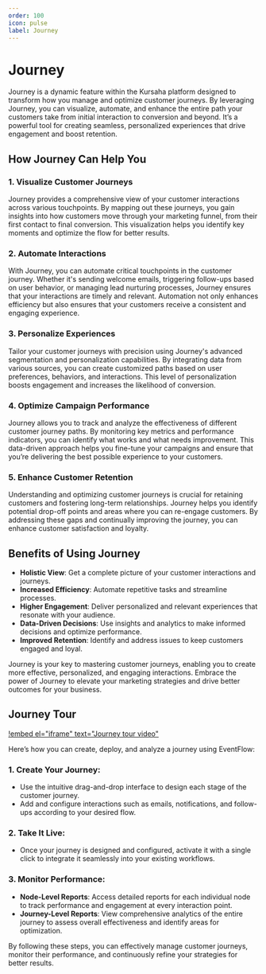 ```yaml
---
order: 100
icon: pulse
label: Journey
---
```


# Journey

Journey is a dynamic feature within the Kursaha platform designed to transform how you manage and optimize customer journeys. By leveraging Journey, you can visualize, automate, and enhance the entire path your customers take from initial interaction to conversion and beyond. It’s a powerful tool for creating seamless, personalized experiences that drive engagement and boost retention.

## How Journey Can Help You

### 1. **Visualize Customer Journeys**

Journey provides a comprehensive view of your customer interactions across various touchpoints. By mapping out these journeys, you gain insights into how customers move through your marketing funnel, from their first contact to final conversion. This visualization helps you identify key moments and optimize the flow for better results.

### 2. **Automate Interactions**

With Journey, you can automate critical touchpoints in the customer journey. Whether it's sending welcome emails, triggering follow-ups based on user behavior, or managing lead nurturing processes, Journey ensures that your interactions are timely and relevant. Automation not only enhances efficiency but also ensures that your customers receive a consistent and engaging experience.

### 3. **Personalize Experiences**

Tailor your customer journeys with precision using Journey's advanced segmentation and personalization capabilities. By integrating data from various sources, you can create customized paths based on user preferences, behaviors, and interactions. This level of personalization boosts engagement and increases the likelihood of conversion.

### 4. **Optimize Campaign Performance**

Journey allows you to track and analyze the effectiveness of different customer journey paths. By monitoring key metrics and performance indicators, you can identify what works and what needs improvement. This data-driven approach helps you fine-tune your campaigns and ensure that you’re delivering the best possible experience to your customers.

### 5. **Enhance Customer Retention**

Understanding and optimizing customer journeys is crucial for retaining customers and fostering long-term relationships. Journey helps you identify potential drop-off points and areas where you can re-engage customers. By addressing these gaps and continually improving the journey, you can enhance customer satisfaction and loyalty.

## Benefits of Using Journey

- **Holistic View**: Get a complete picture of your customer interactions and journeys.
- **Increased Efficiency**: Automate repetitive tasks and streamline processes.
- **Higher Engagement**: Deliver personalized and relevant experiences that resonate with your audience.
- **Data-Driven Decisions**: Use insights and analytics to make informed decisions and optimize performance.
- **Improved Retention**: Identify and address issues to keep customers engaged and loyal.

Journey is your key to mastering customer journeys, enabling you to create more effective, personalized, and engaging interactions. Embrace the power of Journey to elevate your marketing strategies and drive better outcomes for your business.

## Journey Tour

[!embed el="iframe" text="Journey tour video"](/static/videos/Journey_tour.mp4)

Here’s how you can create, deploy, and analyze a journey using EventFlow:

### 1. **Create Your Journey**:

- Use the intuitive drag-and-drop interface to design each stage of the customer journey.
- Add and configure interactions such as emails, notifications, and follow-ups according to your desired flow.

### 2. **Take It Live**:

- Once your journey is designed and configured, activate it with a single click to integrate it seamlessly into your existing workflows.

### 3. **Monitor Performance**:

- **Node-Level Reports**: Access detailed reports for each individual node to track performance and engagement at every interaction point.
- **Journey-Level Reports**: View comprehensive analytics of the entire journey to assess overall effectiveness and identify areas for optimization.

By following these steps, you can effectively manage customer journeys, monitor their performance, and continuously refine your strategies for better results.
